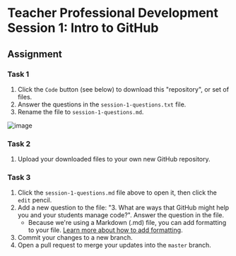 # Teacher Professional Development Session 1: Intro to GitHub

## Assignment

### Task 1
1. Click the `Code` button (see below) to download this "repository", or set of files.
2. Answer the questions in the `session-1-questions.txt` file.
3. Rename the file to `session-1-questions.md`.

![image](https://user-images.githubusercontent.com/2359538/93855504-3b0c6100-fc7d-11ea-91ef-0859caf7fcb9.png)

### Task 2
1. Upload your downloaded files to your own new GitHub repository.

### Task 3
1. Click the `session-1-questions.md` file above to open it, then click the `edit` pencil. 
2. Add a new question to the file: "3. What are ways that GitHub might help you and your students manage code?". Answer the question in the file.
    * Because we're using a Markdown (.md) file, you can add formatting to your file. [Learn more about how to add formatting](https://guides.github.com/features/mastering-markdown/).
3. Commit your changes to a new branch.
4. Open a pull request to merge your updates into the `master` branch.
